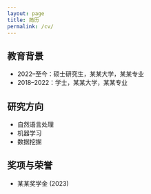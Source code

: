 ```yaml
---
layout: page
title: 简历
permalink: /cv/
---
```


## 教育背景
- 2022–至今：硕士研究生，某某大学，某某专业
- 2018–2022：学士，某某大学，某某专业

## 研究方向
- 自然语言处理
- 机器学习
- 数据挖掘

## 奖项与荣誉
- 某某奖学金 (2023)

